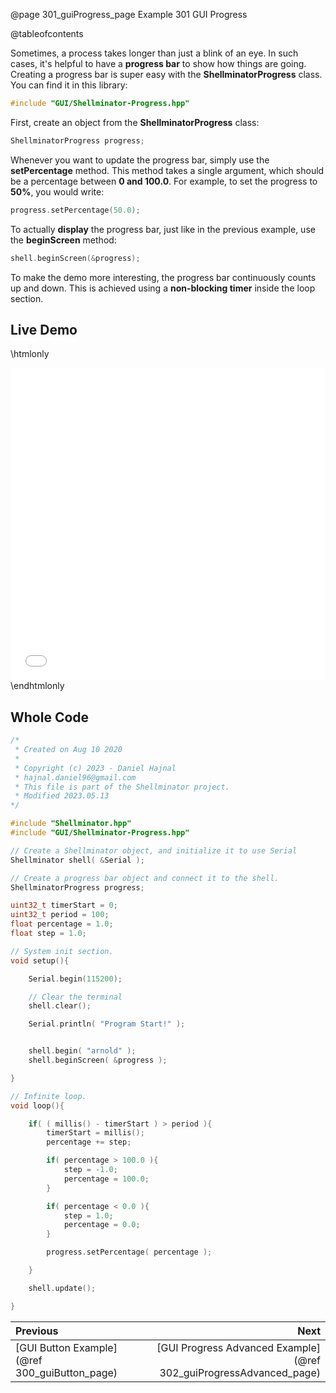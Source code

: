 @page 301_guiProgress_page Example 301 GUI Progress

@tableofcontents

Sometimes, a process takes longer than just a blink of an eye. In such cases, it's helpful to have a **progress bar** to show how things are going. Creating a progress bar is super easy with the **ShellminatorProgress** class. You can find it in this library:  

```cpp
#include "GUI/Shellminator-Progress.hpp"
```

First, create an object from the **ShellminatorProgress** class:  

```cpp
ShellminatorProgress progress;
```

Whenever you want to update the progress bar, simply use the **setPercentage** method. This method takes a single argument, which should be a percentage between **0 and 100.0**. For example, to set the progress to **50%**, you would write:  

```cpp
progress.setPercentage(50.0);
```

To actually **display** the progress bar, just like in the previous example, use the **beginScreen** method:  

```cpp
shell.beginScreen(&progress);
```

To make the demo more interesting, the progress bar continuously counts up and down. This is achieved using a **non-blocking timer** inside the loop section.  

## Live Demo

\htmlonly
<iframe id="demoFrame" src="webExamples/301_guiProgress.html" style="height:500px;width:100%;border:none;display:block;"></iframe>
\endhtmlonly

## Whole Code

```cpp
/*
 * Created on Aug 10 2020
 *
 * Copyright (c) 2023 - Daniel Hajnal
 * hajnal.daniel96@gmail.com
 * This file is part of the Shellminator project.
 * Modified 2023.05.13
*/

#include "Shellminator.hpp"
#include "GUI/Shellminator-Progress.hpp"

// Create a Shellminator object, and initialize it to use Serial
Shellminator shell( &Serial );

// Create a progress bar object and connect it to the shell.
ShellminatorProgress progress;

uint32_t timerStart = 0;
uint32_t period = 100;
float percentage = 1.0;
float step = 1.0;

// System init section.
void setup(){

    Serial.begin(115200);

    // Clear the terminal
    shell.clear();

    Serial.println( "Program Start!" );


    shell.begin( "arnold" );
    shell.beginScreen( &progress );

}

// Infinite loop.
void loop(){

    if( ( millis() - timerStart ) > period ){
        timerStart = millis();
        percentage += step;

        if( percentage > 100.0 ){
            step = -1.0;
            percentage = 100.0;
        }

        if( percentage < 0.0 ){
            step = 1.0;
            percentage = 0.0;
        }

        progress.setPercentage( percentage );

    }

    shell.update();

}
```

<div class="section_buttons">
 
| Previous          |                         Next |
|:------------------|-----------------------------:|
|[GUI Button Example](@ref 300_guiButton_page) | [GUI Progress Advanced Example](@ref 302_guiProgressAdvanced_page) |
 
</div>